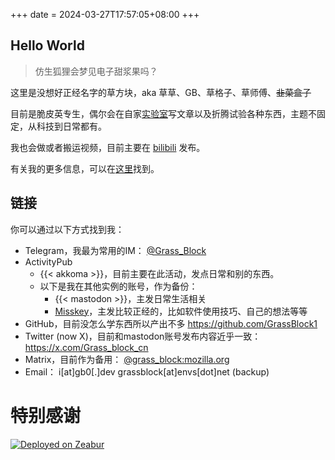 +++
date = 2024-03-27T17:57:05+08:00
+++
## Hello World
> 仿生狐狸会梦见电子甜浆果吗？

这里是没想好正经名字的草方块，aka 草草、GB、草格子、草师傅、~~韭菜盒子~~

目前是脆皮英专生，偶尔会在自家[实验室](https://lab.gb0.dev)写文章以及折腾试验各种东西，主题不固定，从科技到日常都有。

我也会做或者搬运视频，目前主要在 [bilibili](https://space.bilibili.com/1357023518) 发布。

有关我的更多信息，可以在[这里](/about)找到。
## 链接
你可以通过以下方式找到我：

- Telegram，我最为常用的IM： [@Grass_Block](tg://user?id=616760897)
- ActivityPub
  - {{< akkoma >}}，目前主要在此活动，发点日常和别的东西。
  - 以下是我在其他实例的账号，作为备份：
    - {{< mastodon >}}，主发日常生活相关
    - [Misskey](https://nya.one/@grassblock)，主发比较正经的，比如软件使用技巧、自己的想法等等
- GitHub，目前没怎么学东西所以产出不多
  https://github.com/GrassBlock1
- Twitter (now X)，目前和mastodon账号发布内容近乎一致：  https://x.com/Grass_block_cn
- Matrix，目前作为备用： [@grass_block:mozilla.org](https://matrix.to/#/@grass_block:mozilla.org)
- Email： i[at]gb0[.]dev grassblock[at]envs[dot]net (backup)

# 特别感谢
[![Deployed on Zeabur](https://zeabur.com/deployed-on-zeabur-dark.svg)](https://zeabur.com?referralCode=GrassBlock1&utm_source=GrassBlock1&utm_campaign=oss)